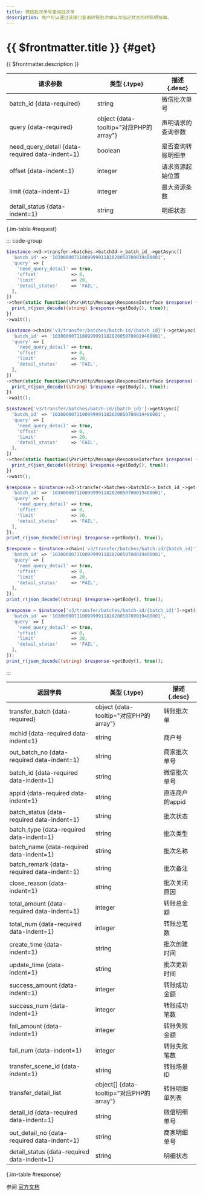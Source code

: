 ```yaml
---
title: 微信批次单号查询批次单
description: 商户可以通过该接口查询转账批次单以及指定状态的转账明细单。
---
```


# {{ $frontmatter.title }} {#get}

{{ $frontmatter.description }}

| 请求参数 | 类型 {.type} | 描述 {.desc}
| --- | --- | ---
| batch_id {data-required} | string | 微信批次单号
| query {data-required} | object {data-tooltip="对应PHP的array"} | 声明请求的查询参数
| need_query_detail {data-required data-indent=1} | boolean | 是否查询转账明细单
| offset {data-indent=1} | integer | 请求资源起始位置
| limit {data-indent=1} | integer | 最大资源条数
| detail_status {data-indent=1} | string | 明细状态

{.im-table #request}

::: code-group

```php [异步纯链式]
$instance->v3->transfer->batches->batchId->_batch_id_->getAsync([
  'batch_id' => '1030000071100999991182020050700019480001',
  'query' => [
    'need_query_detail' => true,
    'offset'            => 0,
    'limit'             => 20,
    'detail_status'     => 'FAIL',
  ],
])
->then(static function(\Psr\Http\Message\ResponseInterface $response) {
  print_r(json_decode((string) $response->getBody(), true));
})
->wait();
```

```php [异步声明式]
$instance->chain('v3/transfer/batches/batch-id/{batch_id}')->getAsync([
  'batch_id' => '1030000071100999991182020050700019480001',
  'query' => [
    'need_query_detail' => true,
    'offset'            => 0,
    'limit'             => 20,
    'detail_status'     => 'FAIL',
  ],
])
->then(static function(\Psr\Http\Message\ResponseInterface $response) {
  print_r(json_decode((string) $response->getBody(), true));
})
->wait();
```

```php [异步属性式]
$instance['v3/transfer/batches/batch-id/{batch_id}']->getAsync([
  'batch_id' => '1030000071100999991182020050700019480001',
  'query' => [
    'need_query_detail' => true,
    'offset'            => 0,
    'limit'             => 20,
    'detail_status'     => 'FAIL',
  ],
])
->then(static function(\Psr\Http\Message\ResponseInterface $response) {
  print_r(json_decode((string) $response->getBody(), true));
})
->wait();
```

```php [同步纯链式]
$response = $instance->v3->transfer->batches->batchId->_batch_id_->get([
  'batch_id' => '1030000071100999991182020050700019480001',
  'query' => [
    'need_query_detail' => true,
    'offset'            => 0,
    'limit'             => 20,
    'detail_status'     => 'FAIL',
  ],
]);
print_r(json_decode((string) $response->getBody(), true));
```

```php [同步声明式]
$response = $instance->chain('v3/transfer/batches/batch-id/{batch_id}')->get([
  'batch_id' => '1030000071100999991182020050700019480001',
  'query' => [
    'need_query_detail' => true,
    'offset'            => 0,
    'limit'             => 20,
    'detail_status'     => 'FAIL',
  ],
]);
print_r(json_decode((string) $response->getBody(), true));
```

```php [同步属性式]
$response = $instance['v3/transfer/batches/batch-id/{batch_id}']->get([
  'batch_id' => '1030000071100999991182020050700019480001',
  'query' => [
    'need_query_detail' => true,
    'offset'            => 0,
    'limit'             => 20,
    'detail_status'     => 'FAIL',
  ],
]);
print_r(json_decode((string) $response->getBody(), true));
```

:::

| 返回字典 | 类型 {.type} | 描述 {.desc}
| --- | --- | ---
| transfer_batch {data-required} | object {data-tooltip="对应PHP的array"} | 转账批次单
| mchid {data-required data-indent=1} | string | 商户号
| out_batch_no {data-required data-indent=1} | string | 商家批次单号
| batch_id {data-required data-indent=1} | string | 微信批次单号
| appid {data-required data-indent=1} | string | 直连商户的appid
| batch_status {data-required data-indent=1} | string | 批次状态
| batch_type {data-required data-indent=1} | string | 批次类型
| batch_name {data-required data-indent=1} | string | 批次名称
| batch_remark {data-required data-indent=1} | string | 批次备注
| close_reason {data-indent=1} | string | 批次关闭原因
| total_amount {data-required data-indent=1} | integer | 转账总金额
| total_num {data-required data-indent=1} | integer | 转账总笔数
| create_time {data-indent=1} | string | 批次创建时间
| update_time {data-indent=1} | string | 批次更新时间
| success_amount {data-indent=1} | integer | 转账成功金额
| success_num {data-indent=1} | integer | 转账成功笔数
| fail_amount {data-indent=1} | integer | 转账失败金额
| fail_num {data-indent=1} | integer | 转账失败笔数
| transfer_scene_id {data-indent=1} | string | 转账场景ID
| transfer_detail_list | object[] {data-tooltip="对应PHP的array"} | 转账明细单列表
| detail_id {data-required data-indent=1} | string | 微信明细单号
| out_detail_no {data-required data-indent=1} | string | 商家明细单号
| detail_status {data-required data-indent=1} | string | 明细状态

{.im-table #response}

参阅 [官方文档](https://pay.weixin.qq.com/wiki/doc/apiv3/wxpay/pay/transfer/chapter3_2.shtml)
